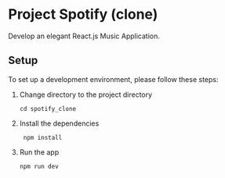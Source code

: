 # Project Spotify (clone)

Develop an elegant React.js Music Application. 

## Setup

To set up a development environment, please follow these steps:

1. Change directory to the project directory

    ```shell
    cd spotify_clone
    ```

2. Install the dependencies
   
    ```shell
     npm install
    ```

3. Run the app
   
    ```shell
    npm run dev
    ```